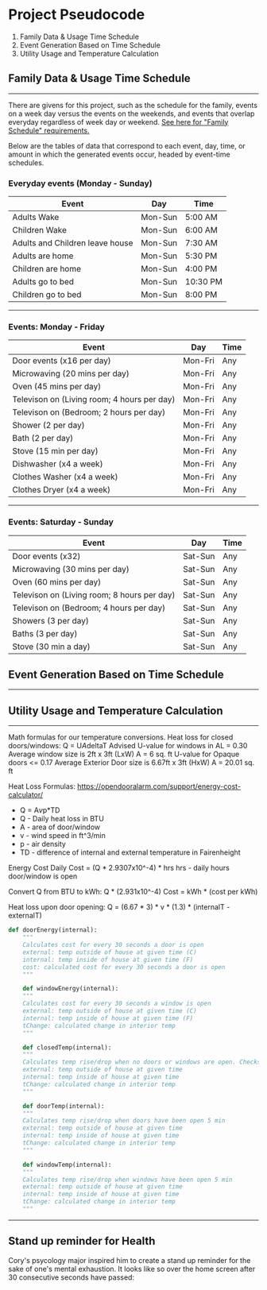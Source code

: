 # Project Pseudocode

1. Family Data & Usage Time Schedule
2. Event Generation Based on Time Schedule
3. Utility Usage and Temperature Calculation

## Family Data & Usage Time Schedule

-------

There are givens for this project, such as the schedule for the family, events on a week day versus the events on the weekends, and events that overlap everyday regardless of week day or weekend. [See here for "Family Schedule" requirements.](project_requirements.pdf)

Below are the tables of data that correspond to each event, day, time, or amount in which the generated events occur, headed by event-time schedules.

### **Everyday events (Monday - Sunday)**

| Event                           | Day     | Time     |
| ------------------------------- | ------- | -------- |
| Adults Wake                     | Mon-Sun | 5:00 AM  |
| Children Wake                   | Mon-Sun | 6:00 AM  |
| Adults and Children leave house | Mon-Sun | 7:30 AM  |
| Adults are home                 | Mon-Sun | 5:30 PM  |
| Children are home               | Mon-Sun | 4:00 PM  |
| Adults go to bed                | Mon-Sun | 10:30 PM |
| Children go to bed              | Mon-Sun | 8:00 PM  |

---

### **Events: Monday - Friday**

| Event                                       | Day     | Time |
| ------------------------------------------- | ------- | ---- |
| Door events (x16 per day)                   | Mon-Fri | Any  |
| Microwaving (20 mins per day)               | Mon-Fri | Any  |
| Oven (45 mins per day)                      | Mon-Fri | Any  |
| Televison on (Living room; 4 hours per day) | Mon-Fri | Any  |
| Televison on (Bedroom; 2 hours per day)     | Mon-Fri | Any  |
| Shower (2 per day)                          | Mon-Fri | Any  |
| Bath (2 per day)                            | Mon-Fri | Any  |
| Stove (15 min per day)                      | Mon-Fri | Any  |
| Dishwasher (x4 a week)                      | Mon-Fri | Any  |
| Clothes Washer (x4 a week)                  | Mon-Fri | Any  |
| Clothes Dryer (x4 a week)                   | Mon-Fri | Any  |

---

### **Events: Saturday - Sunday**

| Event                                       | Day     | Time |
| ------------------------------------------- | ------- | ---- |
| Door events (x32)                           | Sat-Sun | Any  |
| Microwaving (30 mins per day)               | Sat-Sun | Any  |
| Oven (60 mins per day)                      | Sat-Sun | Any  |
| Televison on (Living room; 8 hours per day) | Sat-Sun | Any  |
| Televison on (Bedroom; 4 hours per day)     | Sat-Sun | Any  |
| Showers (3 per day)                         | Sat-Sun | Any  |
| Baths (3 per day)                           | Sat-Sun | Any  |
| Stove (30 min a day)                        | Sat-Sun | Any  |

## Event Generation Based on Time Schedule
---


## Utility Usage and Temperature Calculation
----

 Math formulas for our temperature conversions.
 Heat loss for closed doors/windows: Q = U*A*deltaT
 Advised U-value for windows in AL = 0.30
 Average window size is 2ft x 3ft (LxW) A = 6 sq. ft
 U-value for Opaque doors <= 0.17
 Average Exterior Door size is 6.67ft x 3ft (HxW) A = 20.01 sq. ft

Heat Loss Formulas:
 https://opendooralarm.com/support/energy-cost-calculator/
 - Q = A*v*p*TD
 - Q - Daily heat loss in BTU
 - A - area of door/window
 - v - wind speed in ft^3/min
 - p - air density
 - TD - difference of internal and external temperature in Fairenheight

 Energy Cost
 Daily Cost = (Q * 2.9307x10^-4) * hrs
 hrs - daily hours door/window is open
 
  Convert Q from BTU to kWh: Q * (2.931x10^-4)
  Cost = kWh * (cost per kWh)

  Heat loss upon door opening:
  Q = (6.67 * 3) * v * (1.3) * (internalT - externalT)

```python
def doorEnergy(internal):
    """
    Calculates cost for every 30 seconds a door is open
    external: temp outside of house at given time (C)
    internal: temp inside of house at given time (F)
    cost: calculated cost for every 30 seconds a door is open
    """

    def windowEnergy(internal):
    """
    Calculates cost for every 30 seconds a window is open
    external: temp outside of house at given time (C)
    internal: temp inside of house at given time (F)
    tChange: calculated change in interior temp
    """

    def closedTemp(internal):
    """
    Calculates temp rise/drop when no doors or windows are open. Checks every hour
    external: temp outside of house at given time
    internal: temp inside of house at given time
    tChange: calculated change in interior temp
    """

    def doorTemp(internal):
    """
    Calculates temp rise/drop when doors have been open 5 min
    external: temp outside of house at given time
    internal: temp inside of house at given time
    tChange: calculated change in interior temp
    """

    def windowTemp(internal):
    """
    Calculates temp rise/drop when windows have been open 5 min
    external: temp outside of house at given time
    internal: temp inside of house at given time
    tChange: calculated change in interior temp
    """
```


------
## Stand up reminder for Health 

Cory's psycology major inspired him to create a stand up reminder for the sake of one's mental exhaustion. It looks like so over the home screen after 30 consecutive seconds have passed:


